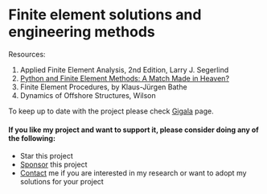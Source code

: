  # Finite element solutions and engineering methods
 
Resources: 
1. Applied Finite Element Analysis, 2nd Edition, Larry J. Segerlind
2. [Python and Finite Element Methods: A Match Made in Heaven?](https://gigatskhondia.medium.com/python-and-finite-element-methods-a-match-made-in-heaven-ee2ed7ca14ee)
3. Finite Element Procedures, by Klaus-Jürgen Bathe
4. Dynamics of Offshore Structures, Wilson

To keep up to date with the project please check [Gigala](https://gigala.io/) page.


#### If you like my project and want to support it, please consider doing any of the following: ####
* Star this project
* [Sponsor](https://www.paypal.me/gigatskhondia) this project 
* [Contact](https://gigala.io/) me if you are interested in my research or want to adopt my solutions for your project
